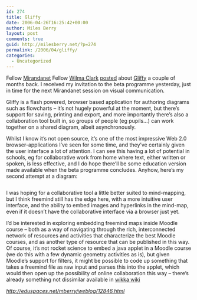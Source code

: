 ```yaml
---
id: 274
title: Gliffy
date: 2006-04-26T16:25:42+00:00
author: Miles Berry
layout: post 
comments: true
guid: http://milesberry.net/?p=274
permalink: /2006/04/gliffy/
categories:
  - Uncategorized
---
```

Fellow [Mirandanet](http://mirandanet.ac.uk/) Fellow [Wilma Clark](http://elgg.net/mcwacky/) [posted](http://elgg.net/mcwacky/weblog/8424.html) about [Gliffy](http://gliffy.com/) a couple of months back. I received my invitation to the beta programme yesterday, just in time for the next Mirandanet session on visual communication.

Gliffy is a flash powered, browser based application for authoring diagrams such as flowcharts &#8211; it&#8217;s not hugely powerful at the moment, but there&#8217;s support for saving, printing and export, and more importantly there&#8217;s also a collaboration tool built in, so groups of people (eg pupils&#8230;) can work together on a shared diagram, albeit asynchronously.

<!--more-->

Whilst I know it&#8217;s not open source, it&#8217;s one of the most impressive Web 2.0 browser-applications I&#8217;ve seen for some time, and they&#8217;ve certainly given the user interface a lot of attention. I can see this having a lot of potential in schools, eg for collaborative work from home where text, either written or spoken, is less effective, and I do hope there&#8217;ll be some education version made available when the beta programme concludes. Anyhow, here&#8217;s my second attempt at a diagram:

<div>
  <a href="http://www.gliffy.com/api/pubdoc/1001526/L.jpg"><img src="http://www.gliffy.com/api/pubdoc/1001526/M.jpg" border="0" alt="" /></a>
</div>

I was hoping for a collaborative tool a little better suited to mind-mapping, but I think freemind still has the edge here, with a more intuitive user interface, and the ability to embed images and hyperlinks in the mind-map, even if it doesn&#8217;t have the collaborative interface via a browser just yet.

I&#8217;d be interested in exploring embedding freemind maps inside Moodle course &#8211; both as a way of navigating through the rich, interconnected network of resources and activities that characterize the best Moodle courses, and as another type of resource that can be published in this way. Of course, it&#8217;s not rocket science to embed a java applet in a Moodle course (we do this with a few dynamic geometry activities as is), but given Moodle&#8217;s support for filters, it might be possible to code up something that takes a freemind file as raw input and parses this into the applet, which would then open up the possibility of online collaboration this way &#8211; there&#8217;s already something not dissimilar available in [wikka wiki](http://wikkawiki.org/HomePage)

_<http://eduspaces.net/mberry/weblog/12846.html>_